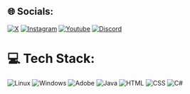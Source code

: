 
## 🌐 Socials:
[![X](https://img.shields.io/badge/X-000000?style=for-the-badge&logo=twitter&logoColor=white)](https://x.com)
[![Instagram](https://img.shields.io/badge/Instagram-E4405F?style=for-the-badge&logo=instagram&logoColor=white)](https://instagram.com/zoss.dev) 
[![Youtube](https://img.shields.io/badge/Youtube-FF0000?style=for-the-badge&logo=youtube&logoColor=white)](https://youtube.com)
[![Discord](https://img.shields.io/badge/Discord-7289DA?style=for-the-badge&logo=discord&logoColor=white)](https://discord.gg/)

# 💻 Tech Stack:
![Linux](https://img.shields.io/badge/Linux-FCC624?style=for-the-badge&logo=linux&logoColor=black) 
![Windows](https://img.shields.io/badge/Windows-0078D6?style=for-the-badge&logo=windows&logoColor=white)
![Adobe](https://img.shields.io/badge/adobe-%2331A8FF.svg?style=for-the-badge&logo=adobephotoshop&logoColor=white) 
![Java](https://img.shields.io/badge/java-%23ED8B00.svg?style=for-the-badge&logo=javascript&logoColor=white) 
![HTML](https://img.shields.io/badge/html5-%23E34F26.svg?style=for-the-badge&logo=html5&logoColor=white) 
![CSS](https://img.shields.io/badge/css-%231572B6.svg?style=for-the-badge&logo=css3&logoColor=white) 
![C#](https://img.shields.io/badge/C%23-7600bc?style=for-the-badge&logo=csharp&logoColor=white) 

